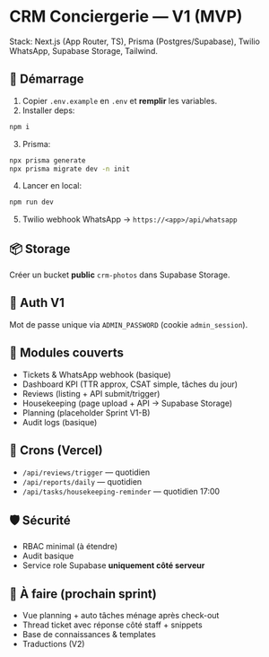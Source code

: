 # CRM Conciergerie — V1 (MVP)

Stack: Next.js (App Router, TS), Prisma (Postgres/Supabase), Twilio WhatsApp, Supabase Storage, Tailwind.

## 🚀 Démarrage

1) Copier `.env.example` en `.env` et **remplir** les variables.
2) Installer deps:
```bash
npm i
```
3) Prisma:
```bash
npx prisma generate
npx prisma migrate dev -n init
```
4) Lancer en local:
```bash
npm run dev
```
5) Twilio webhook WhatsApp -> `https://<app>/api/whatsapp`

## 📦 Storage
Créer un bucket **public** `crm-photos` dans Supabase Storage.

## 🔐 Auth V1
Mot de passe unique via `ADMIN_PASSWORD` (cookie `admin_session`).

## 🧩 Modules couverts
- Tickets & WhatsApp webhook (basique)
- Dashboard KPI (TTR approx, CSAT simple, tâches du jour)
- Reviews (listing + API submit/trigger)
- Housekeeping (page upload + API -> Supabase Storage)
- Planning (placeholder Sprint V1-B)
- Audit logs (basique)

## 🔧 Crons (Vercel)
- `/api/reviews/trigger` — quotidien
- `/api/reports/daily` — quotidien
- `/api/tasks/housekeeping-reminder` — quotidien 17:00

## 🛡️ Sécurité
- RBAC minimal (à étendre)
- Audit basique
- Service role Supabase **uniquement côté serveur**

## 📝 À faire (prochain sprint)
- Vue planning + auto tâches ménage après check-out
- Thread ticket avec réponse côté staff + snippets
- Base de connaissances & templates
- Traductions (V2)
